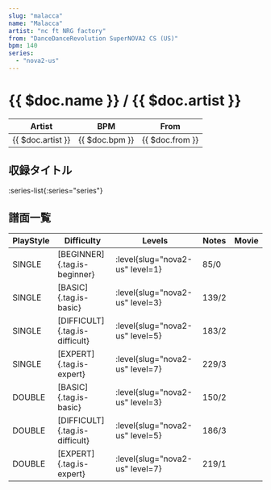 ```yaml
---
slug: "malacca"
name: "Malacca"
artist: "nc ft NRG factory"
from: "DanceDanceRevolution SuperNOVA2 CS (US)"
bpm: 140
series:
  - "nova2-us"
---
```


# {{ $doc.name }} / {{ $doc.artist }}

|Artist|BPM|From|
|------|---|----|
|{{ $doc.artist }}|{{ $doc.bpm }}|{{ $doc.from }}|

## 収録タイトル

:series-list{:series="series"}

## 譜面一覧

|PlayStyle|Difficulty|Levels|Notes|Movie|
|---------|----------|------|-----|-----|
|SINGLE|[BEGINNER]{.tag.is-beginner}|:level{slug="nova2-us" level=1}|85/0||
|SINGLE|[BASIC]{.tag.is-basic}|:level{slug="nova2-us" level=3}|139/2||
|SINGLE|[DIFFICULT]{.tag.is-difficult}|:level{slug="nova2-us" level=5}|183/2||
|SINGLE|[EXPERT]{.tag.is-expert}|:level{slug="nova2-us" level=7}|229/3||
|DOUBLE|[BASIC]{.tag.is-basic}|:level{slug="nova2-us" level=3}|150/2||
|DOUBLE|[DIFFICULT]{.tag.is-difficult}|:level{slug="nova2-us" level=5}|186/3||
|DOUBLE|[EXPERT]{.tag.is-expert}|:level{slug="nova2-us" level=7}|219/1||
